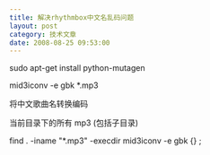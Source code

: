 ```yaml
---
title: 解决rhythmbox中文名乱码问题
layout: post
category: 技术文章
date: 2008-08-25 09:53:00
---
```


sudo apt-get install python-mutagen

mid3iconv -e gbk *.mp3

将中文歌曲名转换编码

当前目录下的所有 mp3 (包括子目录)

find . -iname "*.mp3" -execdir mid3iconv -e gbk {} ;
